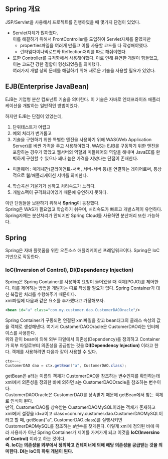 ## Spring 개요
JSP/Servlet을 사용해서 프로젝트를 진행하였을 때 몇가지 단점이 있었다.
* Servlet자체가 많아졌다.  
  이를 해결하기 위해서 FrontController를 도입하여 Servlet자체를 줄였지만  
  * properties파일을 여러개 만들고 이를 사용할 코드를 다 작성해야했다.  
  * 런타임다이나믹로드와 Reflection처리를 따로 해줘야했다.
* 또한 Controller를 규격화해서 사용해야했다. 이로 인해 유연한 개발이 힘들었고, 이는 코드간 강한 결합이 형성되었음을 의미했다.  
여러가지 개발 상의 문제를 해결하기 위해 새로운 기술을 사용할 필요가 있었다.  

## EJB(Enterprise JavaBean)
EJB는 기업형 분산 컴포넌트 기술을 의미한다. 이 기술은 자바로 엔터프라이즈 애플리케이션을 개발하는 일반적인 방법이었다.  

하지만 EJB는 단점이 있었는데,
1. 단위테스트가 어렵고
2. 예외 처리가 번거롭고
3. 기술을 구현하기 위한 특별한 엔진을 사용하기 위해 WAS(Web Application Server)를 비싼 가격을 주고 사용해야했다.
WAS는 EJB를 구동하기 위한 엔진을 포함하는 경우가 많았고 웹서버의 역할과 미들웨어의 역할을 해내며 JavaEE를 완벽하게 구현할 수 있으나 꽤나 높은 가격을 지녔다는 단점이 존재한다.
* 미들웨어 : 매개체간(클라이언트-서버, 서버-서버 등)을 연결하는 레이어로써, 통상적으로 웹/애플리케이션 서버를 의미한다.  
4. 학습곡선 기울기가 심하고 처리속도가 느리다.
5. 개발스펙이 규격화되어있기 때문에 유연하지 못하다.  

이런 단점들을 보완하기 위해서 **Spring**이 등장했다.  
Spring은 WAS가 필요없고 학습하기 쉬우며, 처리속도가 빠르고 개발스펙이 유연하다. Spring자체는 분산처리가 안되지만 Spring Cloud를 사용하면 분산처리 또한 가능하다.

## Spring
Spring은 자바 플랫폼을 위한 오픈소스 애플리케이션 프레임워크이다. Spring은 IoC기반으로 작동한다.  

### IoC(Inversion of Control), DI(Dependency Injection)
Spring은 Spring Container를 사용하여 요청이 들어왔을 때 객체(POJO)를 제어한다. 이를 제어하는 방법을 개발자는 따로 작성할 필요가 없다.
Spring Container가 대신 복잡한 처리를 수행해주기 때문이다.  
xml파일에 다음과 같은 요소를 추가했다고 가정해보자.  
```xml
<bean id="a" class="com.my.customer.dao.CustomerDAOOracle"/>
```
Spring Container가 구동되면 연결된 xml파일을 찾고 bean태그의 클래스 속성의 값을 객체로 생성해낸다. 여기서 CustomerDAOOracle은 CustomerDAO라는 인터페이스를 사용한다.   
위와 같이 bean에 의해 외부 파일에서 의존성(Dependency)를 정의하고 Container가 외부 파일로부터 의존성을 공급받는 것을 **DI(Dependency Injection)** 이라고 한다.
객체를 사용하려면 다음과 같이 사용할 수 있다.
```java
ctx=~~;
CustomerDAO dao = ctx.getBean("a", CustomerDAO.class);
```
getBean은 a라는 이름의 객체가 CustomerDAO을 참조하는 변수인지를 확인하는데 xml에서 의존성을 정의한 바에 의하면 a는 CustomerDAOOracle을 참조하는 변수이다.  
CustomerDAOOracle은 CustomerDAO를 상속받기 때문에 getBean에서 찾는 객체로 인식이 된다.  
만약, CustomerDAO를 상속받는 CustomerDAOMySQL이라는 객체가 존재하고 xml에서 설정을 id=a이고 class=com.my.customer.dao.CustomerDAOMySQL이라고 할 때, 
getBean("a", CustomerDAO.class)를 실행시키면 CustomerDAOMySQL를 참조하는 a변수를 찾게된다. 이렇게 xml에 정의된 바에 따라 사용자가 아닌 Spring Container가
제어를 가져가게 되고 이것을 **IoC(Inversino of Control)** 이라고 하는 것이다.  
**즉. IoC는 의존성을 외부에서 정의하고 컨테이너에 의해 해당 의존성을 공급받는 것을 의미한다. DI는 IoC의 하위 개념이 된다.**
